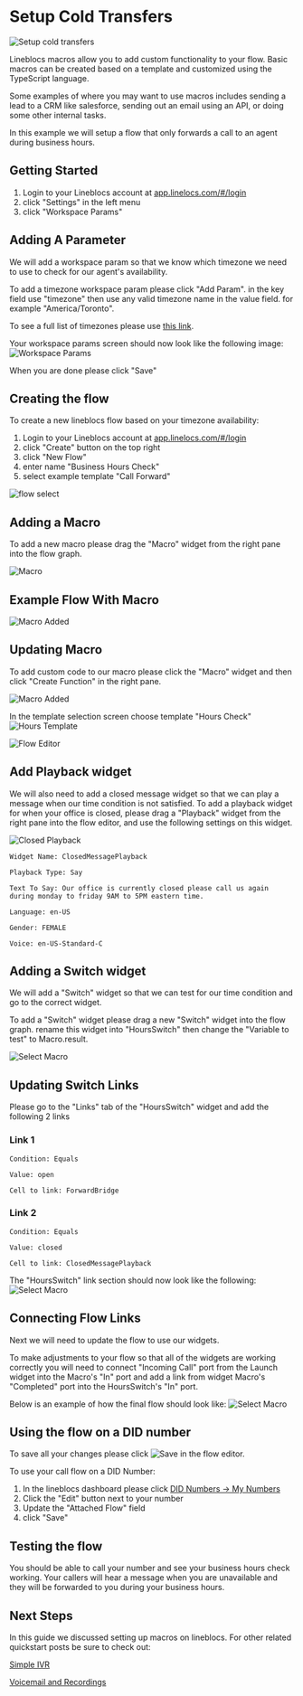 # Setup Cold Transfers

![Setup cold transfers](/img/frontend/docs/macros/business-hours.png)

Lineblocs macros allow you to add custom functionality to your flow. Basic macros can be created based on a template and customized using the TypeScript language. 

Some examples of where you may want to use macros includes sending a lead to a CRM like salesforce, sending out an email using an API, or doing some other internal tasks.

In this example we will setup a flow that only forwards a call to an agent during business hours.

## Getting Started

1. Login to your Lineblocs account at [app.linelocs.com/#/login](http://app.lineblocs.com/#/login)
2. click "Settings" in the left menu
3. click "Workspace Params"

## Adding A Parameter

We will add a workspace param so that we know which timezone we need to use to check for our agent's availability. 

To add a timezone workspace param please click "Add Param". in the key field use "timezone" then use any valid timezone name in the value field. for example "America/Toronto". 

To see a full list of timezones please use [this link](https://en.wikipedia.org/wiki/List_of_tz_database_time_zones).

Your workspace params screen should now look like the following image:
![Workspace Params](/img/frontend/docs/macros/workspace-params.png)

When you are done please click "Save"

## Creating the flow

To create a new lineblocs flow based on your timezone availability:

1. Login to your Lineblocs account at [app.linelocs.com/#/login](http://app.lineblocs.com/#/login)
2. click "Create" button on the top right
3. click "New Flow"
4. enter name "Business Hours Check"
5. select example template "Call Forward"

![flow select](/img/frontend/docs/macros/flow-select.png)

## Adding a Macro

To add a new macro please drag the "Macro" widget from the right pane into the flow graph.

![Macro](/img/frontend/docs/macros/macro.png)

## Example Flow With Macro

![Macro Added](/img/frontend/docs/macros/macro-added.png)

## Updating Macro

To add custom code to our macro please click the "Macro" widget and then click "Create Function" in the right pane.

![Macro Added](/img/frontend/docs/macros/create-function.png)

In the template selection screen choose template "Hours Check"
![Hours Template](/img/frontend/docs/macros/hours-template.png)

![Flow Editor](/img/frontend/docs/macros/save-macro.png)

## Add Playback widget

We will also need to add a closed message widget so that we can play a message when our time condition is not satisfied. To add a playback widget for when your office is closed, please drag a "Playback" widget from the right pane into the flow editor, and use the following settings on this widget.

![Closed Playback](/img/frontend/docs/macros/closed-playback.png)

```
Widget Name: ClosedMessagePlayback
```

```
Playback Type: Say
```

```
Text To Say: Our office is currently closed please call us again during monday to friday 9AM to 5PM eastern time.
```

```
Language: en-US
```

```
Gender: FEMALE
```

```
Voice: en-US-Standard-C
```


## Adding a Switch widget

We will add a "Switch" widget so that we can test for our time condition and go to the correct widget. 

To add a "Switch" widget please drag a new "Switch" widget into the flow graph. rename this widget into "HoursSwitch" then change the "Variable to test" to Macro.result.

![Select Macro](/img/frontend/docs/macros/switch-widget-options.png)

## Updating Switch Links

Please go to the "Links" tab of the "HoursSwitch" widget and add the following 2 links

### Link 1

```
Condition: Equals
```

```
Value: open
```

```
Cell to link: ForwardBridge
```

### Link 2

```
Condition: Equals
```

```
Value: closed
```

```
Cell to link: ClosedMessagePlayback
```

The "HoursSwitch" link section should now look like the following:
![Select Macro](/img/frontend/docs/macros/switch-links.png)

## Connecting Flow Links

Next we will need to update the flow to use our widgets.

To make adjustments to your flow so that all of the widgets are working correctly you will need to connect "Incoming Call" port from the Launch widget into the Macro's "In" port and add a link from widget Macro's "Completed" port into the HoursSwitch's "In" port.

Below is an example of how the final flow should look like:
![Select Macro](/img/frontend/docs/macros/flow-updated.png)

## Using the flow on a DID number

To save all your changes please click ![Save](/img/frontend/docs/shared/save.png) in the flow editor.

To use your call flow on a DID Number:

1. In the lineblocs dashboard please click [DID Numbers -> My Numbers](https://app.lineblocs.com/#/dashboard/dids/my-numbers)
2. Click the "Edit" button next to your number
3. Update the "Attached Flow" field
4. click "Save"

## Testing the flow

You should be able to call your number and see your business hours check working. Your callers will hear a message when you are unavailable and they will be forwarded to you during your business hours.

## Next Steps

In this guide we discussed setting up macros on lineblocs. For other related quickstart posts be sure to check out:

[Simple IVR](http://lineblocs.com/resources/quickstarts/basic-ivr)

[Voicemail and Recordings](https://lineblocs.com/resources/quickstarts/recordings-and-voicemail)